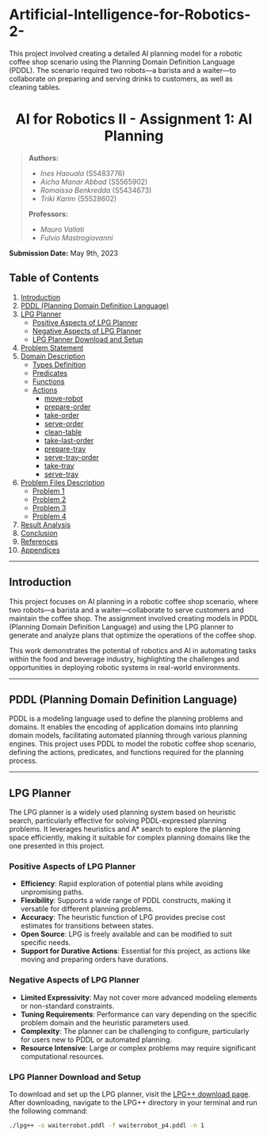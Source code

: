 # Artificial-Intelligence-for-Robotics-2-
This project involved creating a detailed AI planning model for a robotic coffee shop scenario using the Planning Domain Definition Language (PDDL). The scenario required two robots—a barista and a waiter—to collaborate on preparing and serving drinks to customers, as well as cleaning tables.




<h1 align="center"> AI for Robotics II - Assignment 1: AI Planning </h1>

> **Authors:**
> - *Ines Haouala* (S5483776)  
> - *Aicha Manar Abbad* (S5565902)  
> - *Romaissa Benkredda* (S5434673)  
> - *Triki Karim* (S5528602)
>
> **Professors:**
> - *Mauro Vallati*  
> - *Fulvio Mastrogiovanni*

**Submission Date:** May 9th, 2023

## Table of Contents

1. [Introduction](#introduction)
2. [PDDL (Planning Domain Definition Language)](#pddl)
3. [LPG Planner](#lpg-planner)
    * [Positive Aspects of LPG Planner](#positive-aspects)
    * [Negative Aspects of LPG Planner](#negative-aspects)
    * [LPG Planner Download and Setup](#download-lpg)
4. [Problem Statement](#problem-statement)
5. [Domain Description](#domain-description)
    * [Types Definition](#types-definition)
    * [Predicates](#predicates)
    * [Functions](#functions)
    * [Actions](#actions)
        - [move-robot](#move-robot)
        - [prepare-order](#prepare-order)
        - [take-order](#take-order)
        - [serve-order](#serve-order)
        - [clean-table](#clean-table)
        - [take-last-order](#take-last-order)
        - [prepare-tray](#prepare-tray)
        - [serve-tray-order](#serve-tray-order)
        - [take-tray](#take-tray)
        - [serve-tray](#serve-tray)
6. [Problem Files Description](#problem-files-description)
    * [Problem 1](#problem-1)
    * [Problem 2](#problem-2)
    * [Problem 3](#problem-3)
    * [Problem 4](#problem-4)
7. [Result Analysis](#result-analysis)
8. [Conclusion](#conclusion)
9. [References](#references)
10. [Appendices](#appendices)

---

<a name="introduction"></a>

## Introduction

This project focuses on AI planning in a robotic coffee shop scenario, where two robots—a barista and a waiter—collaborate to serve customers and maintain the coffee shop. The assignment involved creating models in PDDL (Planning Domain Definition Language) and using the LPG planner to generate and analyze plans that optimize the operations of the coffee shop.

This work demonstrates the potential of robotics and AI in automating tasks within the food and beverage industry, highlighting the challenges and opportunities in deploying robotic systems in real-world environments.

---

<a name="pddl"></a>

## PDDL (Planning Domain Definition Language)

PDDL is a modeling language used to define the planning problems and domains. It enables the encoding of application domains into planning domain models, facilitating automated planning through various planning engines. This project uses PDDL to model the robotic coffee shop scenario, defining the actions, predicates, and functions required for the planning process.

---

<a name="lpg-planner"></a>

## LPG Planner

The LPG planner is a widely used planning system based on heuristic search, particularly effective for solving PDDL-expressed planning problems. It leverages heuristics and A* search to explore the planning space efficiently, making it suitable for complex planning domains like the one presented in this project.

<a name="positive-aspects"></a>

### Positive Aspects of LPG Planner

- **Efficiency**: Rapid exploration of potential plans while avoiding unpromising paths.
- **Flexibility**: Supports a wide range of PDDL constructs, making it versatile for different planning problems.
- **Accuracy**: The heuristic function of LPG provides precise cost estimates for transitions between states.
- **Open Source**: LPG is freely available and can be modified to suit specific needs.
- **Support for Durative Actions**: Essential for this project, as actions like moving and preparing orders have durations.

<a name="negative-aspects"></a>

### Negative Aspects of LPG Planner

- **Limited Expressivity**: May not cover more advanced modeling elements or non-standard constraints.
- **Tuning Requirements**: Performance can vary depending on the specific problem domain and the heuristic parameters used.
- **Complexity**: The planner can be challenging to configure, particularly for users new to PDDL or automated planning.
- **Resource Intensive**: Large or complex problems may require significant computational resources.

<a name="download-lpg"></a>

### LPG Planner Download and Setup

To download and set up the LPG planner, visit the [LPG++ download page](http://helios.hud.ac.uk/scommv/storage/lpg++). After downloading, navigate to the LPG++ directory in your terminal and run the following command:

```bash
./lpg++ -o waiterrobot.pddl -f waiterrobot_p4.pddl -n 1
